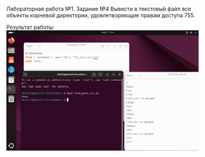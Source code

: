 Лабораторная работа №1. Задание №4
Вывести в текстовый файл все объекты корневой директории, удовлетворяющие правам доступа 755.

Результат работы: ![alt text](Task1.png)

